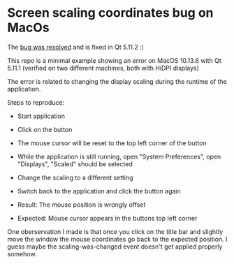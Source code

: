 Screen scaling coordinates bug on MacOs
=======================================

The [bug was resolved](https://bugreports.qt.io/browse/QTBUG-69794) and is fixed in Qt 5.11.2 :)

This repo is a minimal example showing an error on MacOS 10.13.6 with Qt 5.11.1 (verified on two different machines, both with HiDPI displays)

The error is related to changing the display scaling during the runtime of the application.

Steps to reproduce:

* Start application
* Click on the button
* The mouse cursor will be reset to the top left corner of the button
* While the application is still running, open "System Preferences", open "Displays", "Scaled" should be selected
* Change the scaling to a different setting
* Switch back to the application and click the button again


* Result: The mouse position is wrongly offset
* Expected: Mouse cursor appears in the buttons top left corner

One oberservation I made is that once you click on the title bar and slightly move the window the mouse coordinates go back to the expected position. I guess maybe the scaling-was-changed event doesn't get applied properly somehow.
